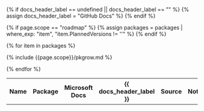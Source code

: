 <table>
<tr>
  <th class="table-display-text-th table-display-name-th">Name</th>
  <th>Package</th>
  <th>Microsoft Docs</th>
  {% if docs_header_label == undefined || docs_header_label == "" %}
    {% assign docs_header_label = "GitHub Docs" %}
  {% endif %}
  <th>{{ docs_header_label }}</th>
  <th>Source</th>
  <th class="table-display-text-th">Notes</th>
</tr>
<tbody id="myTable">

{% if page.scope == "roadmap" %}
    {% assign packages = packages | where_exp: "item", "item.PlannedVersions != ''" %}
{% endif %}

{% for item in packages %}

{% include {{page.scope}}/pkgrow.md %}

{% endfor %}
</tbody>
</table>
